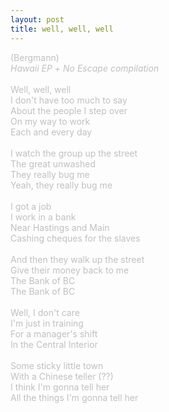 ```yaml
---
layout: post
title: well, well, well
---
```

<span style="color: #c0c0c0">(Bergmann)<br /><i>Hawaii EP</i> <i>+ No Escape compilation</i><br /><br />Well, well, well<br />I don't have too much to say<br />About the people I step over<br />On my way to work<br />Each and every day<br /><br />I watch the group up the street<br />The great unwashed<br />They really bug me<br />Yeah, they really bug me<br /><br />I got a job<br />I work in a bank<br />Near Hastings and Main<br />Cashing cheques for the slaves<br /><br />And then they walk up the street<br />Give their money back to me<br />The Bank of BC<br />The Bank of BC<br /><br />Well, I don't care<br />I'm just in training<br />For a manager's shift<br />In the Central Interior<br /><br />Some sticky little town<br />With a Chinese teller (??)<br />I think I'm gonna tell her<br />All the things I'm gonna tell her<br /></span><br />
